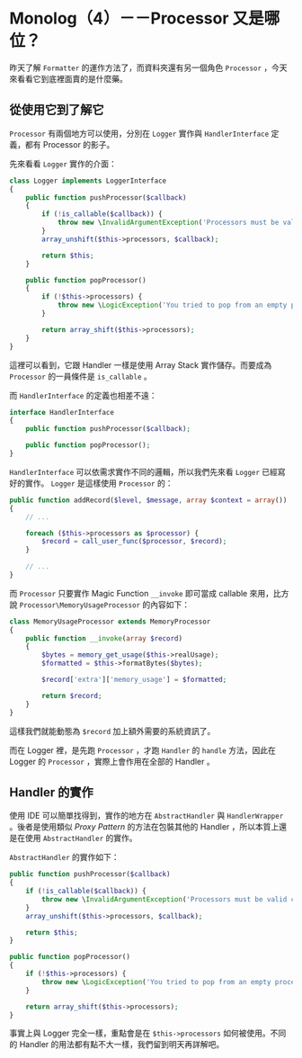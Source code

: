 # Monolog（4）－－Processor 又是哪位？

昨天了解 `Formatter` 的運作方法了，而資料夾還有另一個角色 `Processor` ，今天來看看它到底裡面賣的是什麼藥。

## 從使用它到了解它

`Processor` 有兩個地方可以使用，分別在 `Logger` 實作與 `HandlerInterface` 定義，都有 Processor 的影子。

先來看看 `Logger` 實作的介面：

```php
class Logger implements LoggerInterface
{
    public function pushProcessor($callback)
    {
        if (!is_callable($callback)) {
            throw new \InvalidArgumentException('Processors must be valid callables (callback or object with an __invoke method), '.var_export($callback, true).' given');
        }
        array_unshift($this->processors, $callback);

        return $this;
    }

    public function popProcessor()
    {
        if (!$this->processors) {
            throw new \LogicException('You tried to pop from an empty processor stack.');
        }

        return array_shift($this->processors);
    }
}
``` 

這裡可以看到，它跟 Handler 一樣是使用 Array Stack 實作儲存。而要成為 `Processor` 的一員條件是 `is_callable` 。

而 `HandlerInterface` 的定義也相差不遠：

```php
interface HandlerInterface
{
    public function pushProcessor($callback);

    public function popProcessor();
}
```

`HandlerInterface` 可以依需求實作不同的邏輯，所以我們先來看 `Logger` 已經寫好的實作。 `Logger` 是這樣使用 `Processor` 的：

```php
public function addRecord($level, $message, array $context = array())
{
    // ...

    foreach ($this->processors as $processor) {
        $record = call_user_func($processor, $record);
    }
    
    // ...
}
```

而 `Processor` 只要實作 Magic Function `__invoke` 即可當成 callable 來用，比方說 `Processor\MemoryUsageProcessor` 的內容如下：

```php
class MemoryUsageProcessor extends MemoryProcessor
{
    public function __invoke(array $record)
    {
        $bytes = memory_get_usage($this->realUsage);
        $formatted = $this->formatBytes($bytes);

        $record['extra']['memory_usage'] = $formatted;

        return $record;
    }
}
```

這樣我們就能動態為 `$record` 加上額外需要的系統資訊了。

而在 Logger 裡，是先跑 `Processor` ，才跑 `Handler` 的 `handle` 方法，因此在 Logger 的 `Processor` ，實際上會作用在全部的 Handler 。

## Handler 的實作

使用 IDE 可以簡單找得到，實作的地方在 `AbstractHandler` 與 `HandlerWrapper` 。後者是使用類似 *Proxy Pattern* 的方法在包裝其他的 Handler ，所以本質上還是在使用 `AbstractHandler` 的實作。

`AbstractHandler` 的實作如下：

```php
public function pushProcessor($callback)
{
    if (!is_callable($callback)) {
        throw new \InvalidArgumentException('Processors must be valid callables (callback or object with an __invoke method), '.var_export($callback, true).' given');
    }
    array_unshift($this->processors, $callback);

    return $this;
}

public function popProcessor()
{
    if (!$this->processors) {
        throw new \LogicException('You tried to pop from an empty processor stack.');
    }

    return array_shift($this->processors);
}
```

事實上與 Logger 完全一樣，重點會是在 `$this->processors` 如何被使用。不同的 Handler 的用法都有點不大一樣，我們留到明天再詳解吧。
